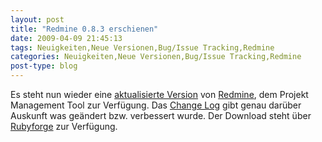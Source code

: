 ```yaml
---
layout: post
title: "Redmine 0.8.3 erschienen"
date: 2009-04-09 21:45:13
tags: Neuigkeiten,Neue Versionen,Bug/Issue Tracking,Redmine
categories: Neuigkeiten,Neue Versionen,Bug/Issue Tracking,Redmine
post-type: blog
---
```

Es steht nun wieder eine <a href="http://www.redmine.org/news/24">aktualisierte Version</a> von <a href="http://www.redmine.org">Redmine</a>, dem Projekt Management Tool zur Verfügung. Das <a href="http://www.redmine.org/versions/show/9">Change Log</a> gibt genau darüber Auskunft was geändert bzw. verbessert wurde.  Der Download steht über <a href="http://rubyforge.org/frs/?group_id=1850">Rubyforge</a> zur Verfügung.
